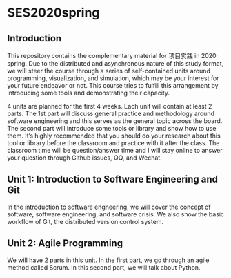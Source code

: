 # SES2020spring

## Introduction

This repository contains the complementary material for 项目实践 in 2020 spring.
Due to the distributed and
asynchronous
nature of this study format, we will steer the course through a series of self-contained units around programming, visualization, and simulation, which may be your interest for your future endeavor or not. This course tries to fulfill this arrangement by introducing some tools and demonstrating their capacity. 

4 units are planned for the first 4 weeks. Each unit will contain at least 2 parts. The 1st part will discuss general practice and methodology around software engineering and this serves as the general topic across the board. The second part will introduce some tools or library and show how to use them. It’s highly recommended that you should do your research about this tool or library before the classroom and practice with it after the class. The classroom time will be question/answer time and I will stay online to answer your question through Github issues, QQ, and Wechat.

## Unit 1: Introduction to Software Engineering and Git

In the introduction to software engneering, we will cover the concept of software, software engineering, and software crisis. We also show the basic workflow of Git, the distributed version control system.

## Unit 2: Agile Programming

We will have 2 parts in this unit. In the first part, we go through an agile method called Scrum. In this second part, we will talk about Python.
